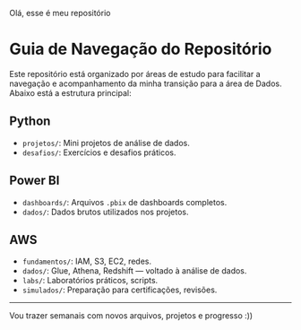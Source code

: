 Olá, esse é meu repositório

# Guia de Navegação do Repositório

Este repositório está organizado por áreas de estudo para facilitar a navegação e acompanhamento da minha transição para a área de Dados. Abaixo está a estrutura principal:

##  Python
- `projetos/`: Mini projetos de análise de dados.
- `desafios/`: Exercícios e desafios práticos.

##  Power BI
- `dashboards/`: Arquivos `.pbix` de dashboards completos.
- `dados/`: Dados brutos utilizados nos projetos.

##  AWS
- `fundamentos/`: IAM, S3, EC2, redes.
- `dados/`: Glue, Athena, Redshift — voltado à análise de dados.
- `labs/`: Laboratórios práticos, scripts.
- `simulados/`: Preparação para certificações, revisões.

---

Vou trazer semanais com novos arquivos, projetos e progresso :))
